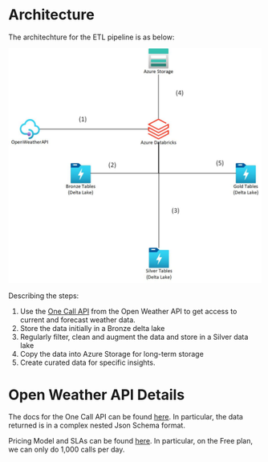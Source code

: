 # Architecture

The architechture for the ETL pipeline is as below:

![Markdown Logo](https://github.com/Kwesi-Peterson/Weather-Now/blob/main/design/weatherNowArchitecture.jpg)

Describing the steps:
1) Use the [One Call API](https://openweathermap.org/api/one-call-api) from the Open Weather API to get access to current and forecast weather data.
2) Store the data initially in a Bronze delta lake
3) Regularly filter, clean and augment the data and store in a Silver data lake
4) Copy the data into Azure Storage for long-term storage
5) Create curated data for specific insights.

# Open Weather API Details
The docs for the One Call API can be found [here](https://openweathermap.org/api/one-call-api). In particular, the data returned is in a complex nested Json Schema format.

Pricing Model and SLAs can be found [here](https://openweathermap.org/full-price#current). In particular, on the Free plan, we can only do 1,000 calls per day.
